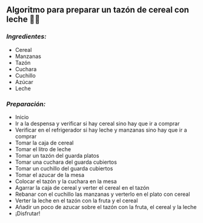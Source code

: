 ## Algoritmo para preparar un tazón de cereal con leche 🥛🥣
### _Ingredientes:_
- Cereal
- Manzanas
- Tazón
- Cuchara
- Cuchillo
- Azúcar 
- Leche
### _Preparación:_
- Inicio
- Ir a la despensa y verificar si hay cereal sino hay que ir a comprar
- Verificar en el refrigerador si hay leche y manzanas sino hay que ir a comprar
- Tomar la caja de cereal 
- Tomar el litro de leche
- Tomar un tazón del guarda platos
- Tomar una cuchara del guarda cubiertos
- Tomar un cuchillo del guarda cubiertos
- Tomar el azucar de la mesa
- Colocar el tazón y la cuchara en la mesa
- Agarrar la caja de cereal y verter el cereal en el tazón
- Rebanar con el cuchillo las manzanas y verterlo en el plato con cereal
- Verter la leche en el tazón con la fruta y el cereal
- Añadir un poco de azucar sobre el tazón con la fruta, el cereal y la leche 
- ¡Disfrutar!

## 

